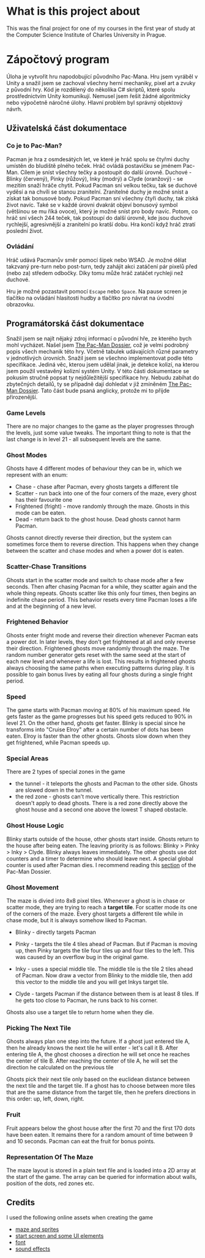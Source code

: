 # What is this project about
This was the final project for one of my courses in the first year of study at the Computer Science Institute of Charles University in Prague. 
# Zápočtový program

Úloha je vytvořit hru napodobující původního Pac-Mana. Hru jsem vyráběl v Unity a snažil jsem se zachoval všechny herní mechaniky, pixel art a zvuky z původní hry. Kód je rozdělený do několika C# skriptů, které spolu prostřednictvím Unity komunikují. Nemusel jsem řešit žádné algoritmicky nebo výpočetně náročné úlohy. Hlavní problém byl správný objektový návrh.

## Uživatelská část dokumentace

### Co je to Pac-Man?

Pacman je hra z osmdesátých let, ve které je hráč spolu se čtyřmi duchy umístěn do bludiště plného teček. Hráč ovládá postavičku se jménem Pac-Man. Cílem je sníst všechny tečky a postoupit do další úrovně. Duchové - Blinky (červený), Pinky (růžový), Inky (modrý) a Clyde (oranžový) - se mezitím snaží hráče chytit. Pokud Pacman sní velkou tečku, tak se duchové vyděsí a na chvíli se stanou zranitelní. Zranitelné duchy je možné sníst a získat tak bonusové body. Pokud Pacman sní všechny čtyři duchy, tak získá život navíc. Také se v každé úrovni dvakrát objeví bonusový symbol (většinou se mu říká ovoce), který je možné sníst pro body navíc. Potom, co hráč sní všech 244 teček, tak postoupí do další úrovně, kde jsou duchové rychlejší, agresivnější a zranitelní po kratší dobu. Hra končí když hráč ztratí poslední život.

### Ovládání

Hráč udává Pacmanův směr pomocí šipek nebo WSAD. Je možné dělat takzvaný pre-turn nebo post-turn, tedy zahájit akci zatáčení pár pixelů před (nebo za) středem odbočky. Díky tomu může hráč zatáčet rychleji než duchové.

Hru je možné pozastavit pomocí `Escape` nebo `Space`. Na pause screen je tlačítko na ovládání hlasitosti hudby a tlačítko pro návrat na úvodní obrazovku. 

## Programátorská část dokumentace

Snažil jsem se najít nějaký zdroj informací o původní hře, ze kterého bych mohl vycházet. Našel jsem [The Pac-Man Dossier](https://pacman.holenet.info/), což je velmi podrobný popis všech mechanik této hry. Včetně tabulek udávajících různé parametry v jednotlivých úrovních. Snažil jsem se všechno implementovat podle této specifikace. Jediná věc, kterou jsem udělal jinak, je detekce kolizí, na kterou jsem použil vestavěný kolizní systém Unity. V této části dokumentace se pokusím stručně popsat ty nejdůležitější specifikace hry. Nebudu zabíhat do zbytečných detailů, ty se případně dají dohledat v již zmíněném [The Pac-Man Dossier](https://pacman.holenet.info/). Tato část bude psaná anglicky, protože mi to přijde přirozenější. 

### Game Levels 

There are no major changes to the game as the player progresses through the levels, just some value tweaks. The important thing to note is that the last change is in level 21 - all subsequent levels are the same.

### Ghost Modes

Ghosts have 4 different modes of behaviour they can be in, which we represent with an enum:

* Chase - chase after Pacman, every ghosts targets a different tile
* Scatter - run back into one of the four corners of the maze, every ghost has their favourite one
* Frightened (fright) - move randomly through the maze. Ghosts in this mode can be eaten.
* Dead - return back to the ghost house. Dead ghosts cannot harm Pacman.

Ghosts cannot directly reverse their direction, but the system can sometimes force them to reverse direction. This happens when they change between the scatter and chase modes and when a power dot is eaten.

### Scatter-Chase Transitions

Ghosts start in the scatter mode and switch to chase mode after a few seconds. Then after chasing Pacman for a while, they scatter again and the whole thing repeats. Ghosts scatter like this only four times, then begins an indefinite chase period. This behavior resets every time Pacman loses a life and at the beginning of a new level. 

### Frightened Behavior

Ghosts enter fright mode and reverse their direction whenever Pacman eats a power dot. In later levels, they don't get frightened at all and only reverse their direction. Frightened ghosts move randomly through the maze. The random number generator gets reset with the same seed at the start of each new level and whenever a life is lost. This results in frightened ghosts always choosing the same paths when executing patterns during play. It is possible to gain bonus lives by eating all four ghosts during a single fright period.

### Speed

The game starts with Pacman moving at 80% of his maximum speed. He gets faster as the game progresses but his speed gets reduced to 90% in level 21. On the other hand, ghosts get faster. Blinky is special since he transforms into "Cruise Elroy" after a certain number of dots has been eaten. Elroy is faster than the other ghosts. Ghosts slow down when they get frightened, while Pacman speeds up.

### Special Areas

There are 2 types of special zones in the game

* the tunnel - it teleports the ghosts and Pacman to the other side. Ghosts are slowed down in the tunnel.
* the red zone - ghosts can't move vertically there. This restriction doesn't apply to dead ghosts. There is a red zone directly above the ghost house and a second one above the lowest T shaped obstacle.

### Ghost House Logic

Blinky starts outside of the house, other ghosts start inside. Ghosts return to the house after being eaten. The leaving priority is as follows: Blinky > Pinky > Inky > Clyde. Blinky always leaves immediately. The other ghosts use dot counters and a timer to determine who should leave next. A special global counter is used after Pacman dies. I recommend reading this [section](https://pacman.holenet.info/#CH2_Home_Sweet_Home) of the Pac-Man Dossier.

### Ghost Movement

The maze is divied into 8x8 pixel tiles. Whenever a ghost is in chase or scatter mode, they are trying to reach a **target tile**. For scatter mode its one of the corners of the maze. Every ghost targets a different tile while in chase mode, but it is always somehow liked to Pacman.

* Blinky - directly targets Pacman

* Pinky - targets the tile 4 tiles ahead of Pacman. But if Pacman is moving up, then Pinky targets the tile four tiles up and four tiles to the left. This was caused by an overflow bug in the original game.

* Inky - uses a special middle tile. The middle tile is the tile 2 tiles ahead of Pacman. Now draw a vector from Blinky to the middle tile, then add this vector to the middle tile and you will get Inkys target tile.

* Clyde - targets Pacman if the distance between them is at least 8 tiles. If he gets too close to Pacman, he runs back to his corner.

Ghosts also use a target tile to return home when they die.

### Picking The Next Tile

Ghosts always plan one step into the future. 
If a ghost just entered tile A, then he already knows the next tile he will enter - let's call it B. 
After entering tile A, the ghost chooses a direction he will set once he reaches the center of tile B.
After reaching the center of tile A, he will set the direction he calculated on the previous tile

Ghosts pick their next tile only based on the euclidean distance between the next tile and the target tile.
If a ghost has to choose between more tiles that are the same distance from the target tile, then he prefers directions in this order: up, left, down, right. 

### Fruit 

Fruit appears below the ghost house after the first 70 and the first 170 dots have been eaten. It remains there for a random amount of time between 9 and 10 seconds. Pacman can eat the fruit for bonus points.

### Representation Of The Maze

The maze layout is stored in a plain text file and is loaded into a 2D array at the start of the game. The array can be queried for information about walls, position of the dots, red zones etc.


## Credits 

I used the following online assets when creating the game

* [maze and sprites](https://www.spriters-resource.com/arcade/pacman/sheet/52631/)
* [start screen and some UI elements](https://www.spriters-resource.com/arcade/pacman/sheet/113279/)
* [font](https://www.spriters-resource.com/arcade/pacman/sheet/73388/)
* [sound effects](https://www.sounds-resource.com/arcade/pacman/sound/10603/)

